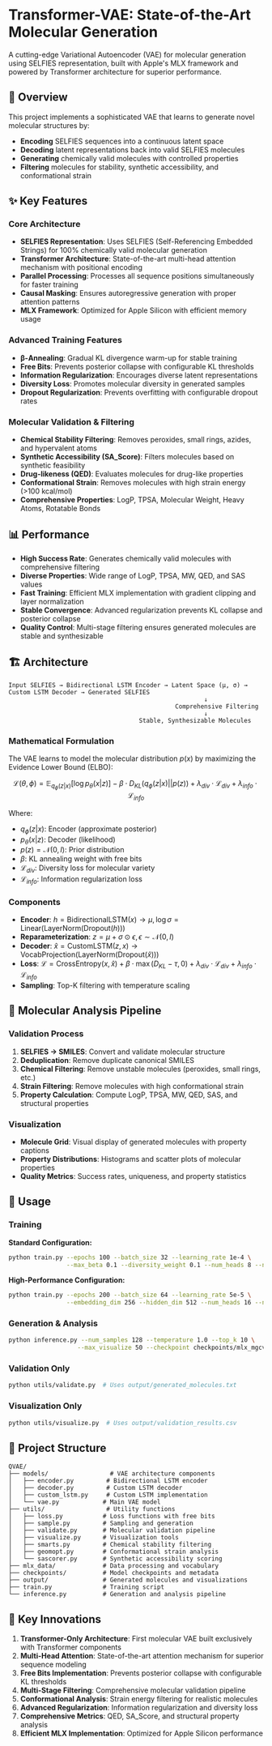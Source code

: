 # Transformer-VAE: State-of-the-Art Molecular Generation

A cutting-edge Variational Autoencoder (VAE) for molecular generation using SELFIES representation, built with Apple's MLX framework and powered by Transformer architecture for superior performance.

## 🧬 Overview

This project implements a sophisticated VAE that learns to generate novel molecular structures by:
- **Encoding** SELFIES sequences into a continuous latent space
- **Decoding** latent representations back into valid SELFIES molecules
- **Generating** chemically valid molecules with controlled properties
- **Filtering** molecules for stability, synthetic accessibility, and conformational strain

## ✨ Key Features

### Core Architecture
- **SELFIES Representation**: Uses SELFIES (Self-Referencing Embedded Strings) for 100% chemically valid molecular generation
- **Transformer Architecture**: State-of-the-art multi-head attention mechanism with positional encoding
- **Parallel Processing**: Processes all sequence positions simultaneously for faster training
- **Causal Masking**: Ensures autoregressive generation with proper attention patterns
- **MLX Framework**: Optimized for Apple Silicon with efficient memory usage

### Advanced Training Features
- **β-Annealing**: Gradual KL divergence warm-up for stable training
- **Free Bits**: Prevents posterior collapse with configurable KL thresholds
- **Information Regularization**: Encourages diverse latent representations
- **Diversity Loss**: Promotes molecular diversity in generated samples
- **Dropout Regularization**: Prevents overfitting with configurable dropout rates

### Molecular Validation & Filtering
- **Chemical Stability Filtering**: Removes peroxides, small rings, azides, and hypervalent atoms
- **Synthetic Accessibility (SA_Score)**: Filters molecules based on synthetic feasibility
- **Drug-likeness (QED)**: Evaluates molecules for drug-like properties
- **Conformational Strain**: Removes molecules with high strain energy (>100 kcal/mol)
- **Comprehensive Properties**: LogP, TPSA, Molecular Weight, Heavy Atoms, Rotatable Bonds

## 📊 Performance

- **High Success Rate**: Generates chemically valid molecules with comprehensive filtering
- **Diverse Properties**: Wide range of LogP, TPSA, MW, QED, and SAS values
- **Fast Training**: Efficient MLX implementation with gradient clipping and layer normalization
- **Stable Convergence**: Advanced regularization prevents KL collapse and posterior collapse
- **Quality Control**: Multi-stage filtering ensures generated molecules are stable and synthesizable

## 🏗️ Architecture

```
Input SELFIES → Bidirectional LSTM Encoder → Latent Space (μ, σ) → Custom LSTM Decoder → Generated SELFIES
                                                      ↓
                                              Comprehensive Filtering
                                                      ↓
                                    Stable, Synthesizable Molecules
```

### Mathematical Formulation

The VAE learns to model the molecular distribution $p(x)$ by maximizing the Evidence Lower Bound (ELBO):

$$\mathcal{L}(\theta, \phi) = \mathbb{E}_{q_\phi(z|x)}[\log p_\theta(x|z)] - \beta \cdot D_{KL}(q_\phi(z|x) || p(z)) + \lambda_{div} \cdot \mathcal{L}_{div} + \lambda_{info} \cdot \mathcal{L}_{info}$$

Where:
- $q_\phi(z|x)$: Encoder (approximate posterior)
- $p_\theta(x|z)$: Decoder (likelihood)
- $p(z) = \mathcal{N}(0, I)$: Prior distribution
- $\beta$: KL annealing weight with free bits
- $\mathcal{L}_{div}$: Diversity loss for molecular variety
- $\mathcal{L}_{info}$: Information regularization loss

### Components

- **Encoder**: $h = \text{BidirectionalLSTM}(x) \rightarrow \mu, \log\sigma = \text{Linear}(\text{LayerNorm}(\text{Dropout}(h)))$
- **Reparameterization**: $z = \mu + \sigma \odot \epsilon, \epsilon \sim \mathcal{N}(0, I)$
- **Decoder**: $\hat{x} = \text{CustomLSTM}(z, x) \rightarrow \text{VocabProjection}(\text{LayerNorm}(\text{Dropout}(\hat{x})))$
- **Loss**: $\mathcal{L} = \text{CrossEntropy}(x, \hat{x}) + \beta \cdot \max(D_{KL} - \tau, 0) + \lambda_{div} \cdot \mathcal{L}_{div} + \lambda_{info} \cdot \mathcal{L}_{info}$
- **Sampling**: Top-K filtering with temperature scaling

## 🔬 Molecular Analysis Pipeline

### Validation Process
1. **SELFIES → SMILES**: Convert and validate molecular structure
2. **Deduplication**: Remove duplicate canonical SMILES
3. **Chemical Filtering**: Remove unstable molecules (peroxides, small rings, etc.)
4. **Strain Filtering**: Remove molecules with high conformational strain
5. **Property Calculation**: Compute LogP, TPSA, MW, QED, SAS, and structural properties

### Visualization
- **Molecule Grid**: Visual display of generated molecules with property captions
- **Property Distributions**: Histograms and scatter plots of molecular properties
- **Quality Metrics**: Success rates, uniqueness, and property statistics

## 🚀 Usage

### Training

**Standard Configuration:**
```bash
python train.py --epochs 100 --batch_size 32 --learning_rate 1e-4 \
                --max_beta 0.1 --diversity_weight 0.1 --num_heads 8 --num_layers 6 --dropout 0.1
```

**High-Performance Configuration:**
```bash
python train.py --epochs 200 --batch_size 64 --learning_rate 5e-5 \
                --embedding_dim 256 --hidden_dim 512 --num_heads 16 --num_layers 8
```

### Generation & Analysis
```bash
python inference.py --num_samples 128 --temperature 1.0 --top_k 10 \
                   --max_visualize 50 --checkpoint checkpoints/mlx_mgcvae
```

### Validation Only
```bash
python utils/validate.py  # Uses output/generated_molecules.txt
```

### Visualization Only
```bash
python utils/visualize.py  # Uses output/validation_results.csv
```

## 📁 Project Structure

```
QVAE/
├── models/                 # VAE architecture components
│   ├── encoder.py         # Bidirectional LSTM encoder
│   ├── decoder.py         # Custom LSTM decoder
│   ├── custom_lstm.py     # Custom LSTM implementation
│   └── vae.py            # Main VAE model
├── utils/                 # Utility functions
│   ├── loss.py           # Loss functions with free bits
│   ├── sample.py         # Sampling and generation
│   ├── validate.py       # Molecular validation pipeline
│   ├── visualize.py      # Visualization tools
│   ├── smarts.py         # Chemical stability filtering
│   ├── geomopt.py        # Conformational strain analysis
│   └── sascorer.py       # Synthetic accessibility scoring
├── mlx_data/             # Data processing and vocabulary
├── checkpoints/          # Model checkpoints and metadata
├── output/               # Generated molecules and visualizations
├── train.py              # Training script
└── inference.py          # Generation and analysis pipeline
```

## 🎯 Key Innovations

1. **Transformer-Only Architecture**: First molecular VAE built exclusively with Transformer components
2. **Multi-Head Attention**: State-of-the-art attention mechanism for superior sequence modeling
3. **Free Bits Implementation**: Prevents posterior collapse with configurable KL thresholds
4. **Multi-Stage Filtering**: Comprehensive molecular validation pipeline
5. **Conformational Analysis**: Strain energy filtering for realistic molecules
6. **Advanced Regularization**: Information regularization and diversity loss
7. **Comprehensive Metrics**: QED, SA_Score, and structural property analysis
8. **Efficient MLX Implementation**: Optimized for Apple Silicon performance
